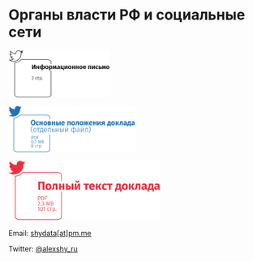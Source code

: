 # Органы власти РФ и социальные сети

<a href="https://github.com/shydata/govnets/blob/main/press-release.md"><img src="https://github.com/shydata/govnets/blob/main/_pr-rel.png" width="200" alt="Информационное письмо, 11.11.2020"></a>

<a href="https://github.com/shydata/govnets/blob/main/govnetsreport-2020-alexshy-EXECUTIVESUMMARY.pdf"><img src="https://github.com/shydata/govnets/blob/main/_exec-summ.png" width="250" alt="Основные положения доклада"></a>

<a href="https://github.com/shydata/govnets/blob/main/govnetsreport-2020-alexshy-FULLREPORT.pdf"><img src="https://github.com/shydata/govnets/blob/main/_full-rep.png" width="300" alt="Полный текст доклада"></a>

Email: [shydata[at]pm.me](mailto:shydata@pm.me)

Twitter: [@alexshy_ru](https://twitter.com/alexshy_ru)
